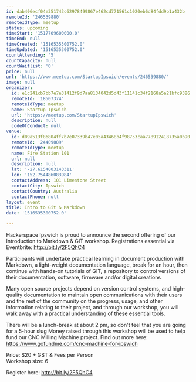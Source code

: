 ```yaml
---
id: dab406ecf04e351743c62978499867e462cd771561c1020eb6d84fdd9b1a432b
remoteId: '246539880'
remoteIdType: meetup
status: upcoming
timeStart: '1517709600000.0'
timeEnd: null
timeCreated: '1516535300752.0'
timeUpdated: '1516535300752.0'
countAttending: '5'
countCapacity: null
countWaitlist: '0'
price: null
url: 'https://www.meetup.com/StartupIpswich/events/246539880/'
image: null
organizer:
  id: e1c241cb7bb7e7e31412f9d7aa8134042d5d43f11141c34f2168a5a21bfc9386
  remoteId: '18507374'
  remoteIdType: meetup
  name: Startup Ipswich
  url: 'https://meetup.com/StartupIpswich'
  description: null
  codeOfConduct: null
venue:
  id: d09a513f86804ff7b7e07339b47e05a43468b4f98753caa778912418735a0b90
  remoteId: '24409009'
  remoteIdType: meetup
  name: Fire Station 101
  url: null
  description: null
  lat: '-27.6154003143311'
  lon: '152.754486083984'
  contactAddress: 101 Limestone Street
  contactCity: Ipswich
  contactCountry: Australia
  contactPhone: null
layout: event
title: Intro to Git & Markdown
date: '1516535300752.0'

---
```

<p>Hackerspace Ipswich is proud to announce the second offering of our Introduction to Markdown &amp; GIT workshop. Registrations essential via Eventbrite: <a href="http://bit.ly/2F5QhC4" class="linkified">http://bit.ly/2F5QhC4</a></p> <p>Participants will undertake practical learning in document production with Markdown, a light-weight documentation language, break for an hour, then continue with hands-on tutorials of GIT, a repository to control versions of their documentation, software, firmware and/or digital creations</p> <p>Many open source projects depend on version control systems, and high-quality documentation to maintain open communications with their users and the rest of the community on the progress, usage, and other information relating to their project, and through our workshop, you will walk away with a practical understanding of these essential tools.</p> <p>There will be a lunch-break at about 2 pm, so don't feel that you are going for a 5-hour slug Money raised through this workshop will be used to help fund our CNC Milling Machine project. Find out more here: <a href="https://www.gofundme.com/cnc-machine-for-ipswich" class="linkified">https://www.gofundme.com/cnc-machine-for-ipswich</a></p> <p>Price: $20 + GST &amp; Fees per Person<br/>Workshop size: 6</p> <p>Register here: <a href="http://bit.ly/2F5QhC4" class="linkified">http://bit.ly/2F5QhC4</a></p> 
